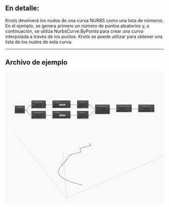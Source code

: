 ## En detalle:
Knots devolverá los nudos de una curva NURBS como una lista de números. En el ejemplo, se genera primero un número de puntos aleatorios y, a continuación, se utiliza NurbsCurve.ByPoints para crear una curva interpolada a través de los puntos. Knots se puede utilizar para obtener una lista de los nudos de esta curva.
___
## Archivo de ejemplo

![Knots](./Autodesk.DesignScript.Geometry.NurbsCurve.Knots_img.jpg)

